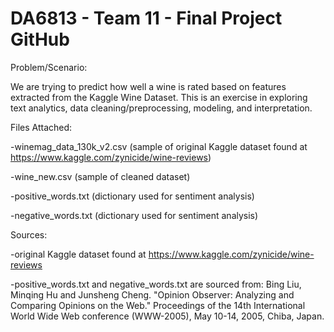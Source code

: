# DA6813 - Team 11 - Final Project GitHub
Problem/Scenario:

We are trying to predict how well a wine is rated based on features extracted from the Kaggle Wine Dataset. This is an exercise in exploring text analytics, data cleaning/preprocessing, modeling, and interpretation.

Files Attached:

-winemag_data_130k_v2.csv (sample of original Kaggle dataset found at https://www.kaggle.com/zynicide/wine-reviews)

-wine_new.csv (sample of cleaned dataset)

-positive_words.txt (dictionary used for sentiment analysis)

-negative_words.txt (dictionary used for sentiment analysis)

Sources:

-original Kaggle dataset found at https://www.kaggle.com/zynicide/wine-reviews

-positive_words.txt and negative_words.txt are sourced from: Bing Liu, Minqing Hu and Junsheng Cheng. "Opinion Observer: Analyzing and Comparing Opinions on the Web." Proceedings of the 14th International World Wide Web conference (WWW-2005), May 10-14, 2005, Chiba, Japan.
